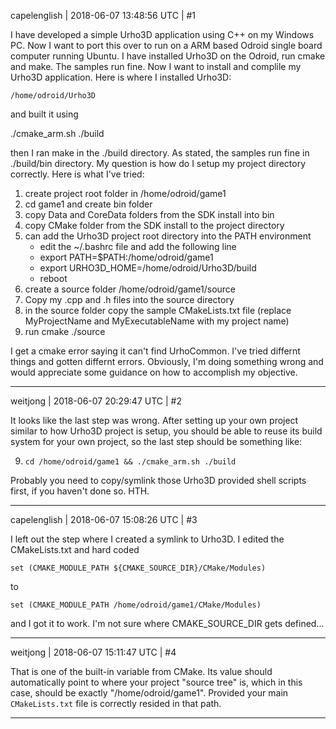 capelenglish | 2018-06-07 13:48:56 UTC | #1

I have developed a simple Urho3D application using C++ on my Windows PC. Now I want to port this over to run on a ARM based Odroid single board computer running Ubuntu. I have installed Urho3D on the Odroid, run cmake and make. The samples run fine. Now I want to install and complile my Urho3D application. Here is where I installed Urho3D:

    /home/odroid/Urho3D
and built it using

   ./cmake_arm.sh ./build

then I ran make in the ./build directory. As stated, the samples run fine in ./build/bin directory. 
My question is how do I setup my project directory correctly. Here is what I've tried:
1) create project root folder in /home/odroid/game1
2) cd game1 and create bin folder 
3) copy Data and CoreData folders from the SDK install into bin 
5) copy CMake folder from the SDK install to the project directory
6) can add the Urho3D project root directory into the PATH environment
	- edit the ~/.bashrc file and add the following line
	- export PATH=$PATH:/home/odroid/game1
	- export URHO3D_HOME=/home/odroid/Urho3D/build
	- reboot
7) create a source folder /home/odroid/game1/source
8) Copy my .cpp and .h files into the source directory
9) in the source folder copy the sample CMakeLists.txt file (replace MyProjectName and MyExecutableName with my project name)
10) run cmake ./source

I get a cmake error saying it can't find UrhoCommon. I've tried differnt things and gotten differnt errors. Obviously, I'm doing something wrong and would appreciate some guidance on how to accomplish my objective.

-------------------------

weitjong | 2018-06-07 20:29:47 UTC | #2

It looks like the last step was wrong. After setting up your own project similar to how Urho3D project is setup, you should be able to reuse its build system for your own project, so the last step should be something like:

9. ```cd /home/odroid/game1 && ./cmake_arm.sh ./build```

Probably you need to copy/symlink those Urho3D provided shell scripts first, if you haven't done so. HTH.

-------------------------

capelenglish | 2018-06-07 15:08:26 UTC | #3

I left out the step where I created a symlink to Urho3D. I edited the CMakeLists.txt and hard coded

    set (CMAKE_MODULE_PATH ${CMAKE_SOURCE_DIR}/CMake/Modules)
to 

    set (CMAKE_MODULE_PATH /home/odroid/game1/CMake/Modules)
and I got it to work. I'm not sure where CMAKE_SOURCE_DIR gets defined...

-------------------------

weitjong | 2018-06-07 15:11:47 UTC | #4

That is one of the built-in variable from CMake. Its value should automatically point to where your project "source tree" is, which in this case, should be exactly "/home/odroid/game1". Provided your main ```CMakeLists.txt``` file is correctly resided in that path.

-------------------------

